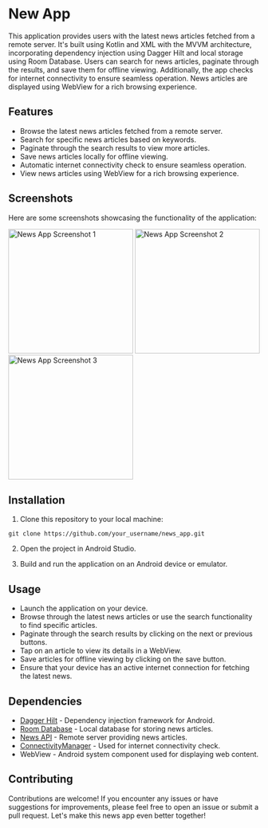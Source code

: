 # New App

This application provides users with the latest news articles fetched from a remote server. It's built using Kotlin and XML with the MVVM architecture, incorporating dependency injection using Dagger Hilt and local storage using Room Database. Users can search for news articles, paginate through the results, and save them for offline viewing. Additionally, the app checks for internet connectivity to ensure seamless operation. News articles are displayed using WebView for a rich browsing experience.

## Features

- Browse the latest news articles fetched from a remote server.
- Search for specific news articles based on keywords.
- Paginate through the search results to view more articles.
- Save news articles locally for offline viewing.
- Automatic internet connectivity check to ensure seamless operation.
- View news articles using WebView for a rich browsing experience.

## Screenshots

Here are some screenshots showcasing the functionality of the application:

<img src="https://example.com/news_app_screenshot_1.png" alt="News App Screenshot 1" width="250">
<img src="https://example.com/news_app_screenshot_2.png" alt="News App Screenshot 2" width="250">
<img src="https://example.com/news_app_screenshot_3.png" alt="News App Screenshot 3" width="250">

## Installation

1. Clone this repository to your local machine:

```
git clone https://github.com/your_username/news_app.git
```

2. Open the project in Android Studio.

3. Build and run the application on an Android device or emulator.

## Usage

- Launch the application on your device.
- Browse through the latest news articles or use the search functionality to find specific articles.
- Paginate through the search results by clicking on the next or previous buttons.
- Tap on an article to view its details in a WebView.
- Save articles for offline viewing by clicking on the save button.
- Ensure that your device has an active internet connection for fetching the latest news.

## Dependencies

- [Dagger Hilt](https://dagger.dev/hilt/) - Dependency injection framework for Android.
- [Room Database](https://developer.android.com/training/data-storage/room) - Local database for storing news articles.
- [News API](https://newsapi.org/) - Remote server providing news articles.
- [ConnectivityManager](https://developer.android.com/reference/android/net/ConnectivityManager) - Used for internet connectivity check.
- WebView - Android system component used for displaying web content.

## Contributing

Contributions are welcome! If you encounter any issues or have suggestions for improvements, please feel free to open an issue or submit a pull request. Let's make this news app even better together!

